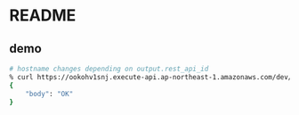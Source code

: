 # README

## demo

```sh
# hostname changes depending on output.rest_api_id
% curl https://ookohv1snj.execute-api.ap-northeast-1.amazonaws.com/dev/example
{
    "body": "OK"
}
```